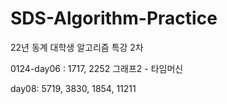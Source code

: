 # SDS-Algorithm-Practice

22년 동계 대학생 알고리즘 특강 2차


0124-day06 : 1717, 2252
그래프2 - 타임머신   


day08: 5719, 3830, 1854, 11211
